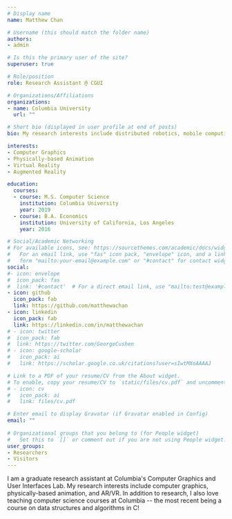 ```yaml
---
# Display name
name: Matthew Chan 

# Username (this should match the folder name)
authors:
- admin

# Is this the primary user of the site?
superuser: true

# Role/position
role: Research Assistant @ CGUI

# Organizations/Affiliations
organizations:
- name: Columbia University 
  url: ""

# Short bio (displayed in user profile at end of posts)
bio: My research interests include distributed robotics, mobile computing and programmable matter.

interests:
- Computer Graphics
- Physically-based Animation
- Virtual Reality
- Augmented Reality

education:
  courses:
  - course: M.S. Computer Science 
    institution: Columbia University 
    year: 2019
  - course: B.A. Economics 
    institution: University of California, Los Angeles 
    year: 2016

# Social/Academic Networking
# For available icons, see: https://sourcethemes.com/academic/docs/widgets/#icons
#   For an email link, use "fas" icon pack, "envelope" icon, and a link in the
#   form "mailto:your-email@example.com" or "#contact" for contact widget.
social:
#- icon: envelope
#  icon_pack: fas
#  link: '#contact'  # For a direct email link, use "mailto:test@example.org".
- icon: github
  icon_pack: fab
  link: https://github.com/matthewachan
- icon: linkedin
  icon_pack: fab
  link: https://linkedin.com/in/matthewachan
# - icon: twitter
#  icon_pack: fab
#  link: https://twitter.com/GeorgeCushen
# - icon: google-scholar
#   icon_pack: ai
#   link: https://scholar.google.co.uk/citations?user=sIwtMXoAAAAJ

# Link to a PDF of your resume/CV from the About widget.
# To enable, copy your resume/CV to `static/files/cv.pdf` and uncomment the lines below.  
# - icon: cv
#   icon_pack: ai
#   link: files/cv.pdf

# Enter email to display Gravatar (if Gravatar enabled in Config)
email: ""
  
# Organizational groups that you belong to (for People widget)
#   Set this to `[]` or comment out if you are not using People widget.  
user_groups:
- Researchers
- Visitors
---
```


I am a graduate research assistant at Columbia's Computer Graphics and User Interfaces Lab. My research interests include computer graphics, physically-based animation, and AR/VR. In addition to research, I also love teaching computer science courses at Columbia -- the most recent being a course on data structures and algorithms in C!
